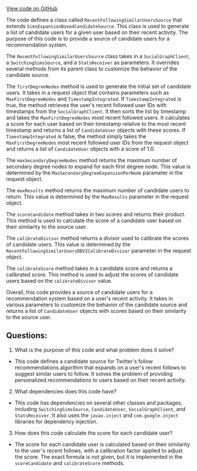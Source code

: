 [View code on GitHub](https://github.com/misbahsy/the-algorithm/follow-recommendations-service/common/src/main/scala/com/twitter/follow_recommendations/common/candidate_sources/sims_expansion/RecentFollowingSimilarUsersSource.scala)

The code defines a class called `RecentFollowingSimilarUsersSource` that extends `SimsExpansionBasedCandidateSource`. This class is used to generate a list of candidate users for a given user based on their recent activity. The purpose of this code is to provide a source of candidate users for a recommendation system. 

The `RecentFollowingSimilarUsersSource` class takes in a `SocialGraphClient`, a `SwitchingSimsSource`, and a `StatsReceiver` as parameters. It overrides several methods from its parent class to customize the behavior of the candidate source. 

The `firstDegreeNodes` method is used to generate the initial set of candidate users. It takes in a request object that contains parameters such as `MaxFirstDegreeNodes` and `TimestampIntegrated`. If `TimestampIntegrated` is true, the method retrieves the user's recent followed user IDs with timestamps from the `SocialGraphClient`. It then sorts the list by timestamp and takes the `MaxFirstDegreeNodes` most recent followed users. It calculates a score for each user based on their timestamp relative to the most recent timestamp and returns a list of `CandidateUser` objects with these scores. If `TimestampIntegrated` is false, the method simply takes the `MaxFirstDegreeNodes` most recent followed user IDs from the request object and returns a list of `CandidateUser` objects with a score of 1.0. 

The `maxSecondaryDegreeNodes` method returns the maximum number of secondary degree nodes to expand for each first degree node. This value is determined by the `MaxSecondaryDegreeExpansionPerNode` parameter in the request object. 

The `maxResults` method returns the maximum number of candidate users to return. This value is determined by the `MaxResults` parameter in the request object. 

The `scoreCandidate` method takes in two scores and returns their product. This method is used to calculate the score of a candidate user based on their similarity to the source user. 

The `calibrateDivisor` method returns a divisor used to calibrate the scores of candidate users. This value is determined by the `RecentFollowingSimilarUsersDBV2CalibrateDivisor` parameter in the request object. 

The `calibrateScore` method takes in a candidate score and returns a calibrated score. This method is used to adjust the scores of candidate users based on the `calibrateDivisor` value. 

Overall, this code provides a source of candidate users for a recommendation system based on a user's recent activity. It takes in various parameters to customize the behavior of the candidate source and returns a list of `CandidateUser` objects with scores based on their similarity to the source user.
## Questions: 
 1. What is the purpose of this code and what problem does it solve?
- This code defines a candidate source for Twitter's follow recommendations algorithm that expands on a user's recent follows to suggest similar users to follow. It solves the problem of providing personalized recommendations to users based on their recent activity.

2. What dependencies does this code have?
- This code has dependencies on several other classes and packages, including `SwitchingSimsSource`, `CandidateUser`, `SocialGraphClient`, and `StatsReceiver`. It also uses the `javax.inject` and `com.google.inject` libraries for dependency injection.

3. How does this code calculate the score for each candidate user?
- The score for each candidate user is calculated based on their similarity to the user's recent follows, with a calibration factor applied to adjust the score. The exact formula is not given, but it is implemented in the `scoreCandidate` and `calibrateScore` methods.